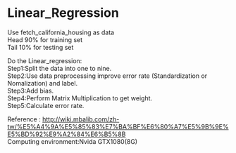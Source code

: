 # Linear_Regression

Use fetch_california_housing as data  
Head 90% for training set  
Tail 10% for testing set  
  
Do the Linear_regression:  
Step1:Split the data into one to nine.  
Step2:Use data preprocessing improve error rate (Standardization or Nomalization) and label.  
Step3:Add bias.  
Step4:Perform Matrix Multiplication to get weight.  
Step5:Calculate error rate.  
  
Reference : http://wiki.mbalib.com/zh-tw/%E5%A4%9A%E5%85%83%E7%BA%BF%E6%80%A7%E5%9B%9E%E5%BD%92%E9%A2%84%E6%B5%8B  
Computing environment:Nvida GTX1080(8G)  
